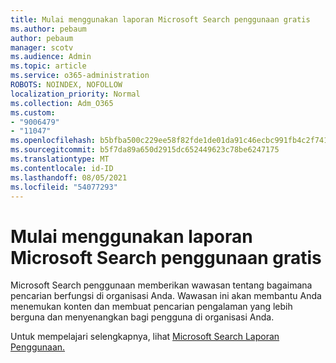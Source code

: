 ```yaml
---
title: Mulai menggunakan laporan Microsoft Search penggunaan gratis
ms.author: pebaum
author: pebaum
manager: scotv
ms.audience: Admin
ms.topic: article
ms.service: o365-administration
ROBOTS: NOINDEX, NOFOLLOW
localization_priority: Normal
ms.collection: Adm_O365
ms.custom:
- "9006479"
- "11047"
ms.openlocfilehash: b5bfba500c229ee58f82fde1de01da91c46ecbc991fb4c2f7418b0dc3bf141e5
ms.sourcegitcommit: b5f7da89a650d2915dc652449623c78be6247175
ms.translationtype: MT
ms.contentlocale: id-ID
ms.lasthandoff: 08/05/2021
ms.locfileid: "54077293"
---
```

# <a name="get-started-with-using-microsoft-search-usage-reports"></a>Mulai menggunakan laporan Microsoft Search penggunaan gratis

Microsoft Search penggunaan memberikan wawasan tentang bagaimana pencarian berfungsi di organisasi Anda. Wawasan ini akan membantu Anda menemukan konten dan membuat pencarian pengalaman yang lebih berguna dan menyenangkan bagi pengguna di organisasi Anda.

Untuk mempelajari selengkapnya, lihat [Microsoft Search Laporan Penggunaan.](https://go.microsoft.com/fwlink/?linkid=2152048)
